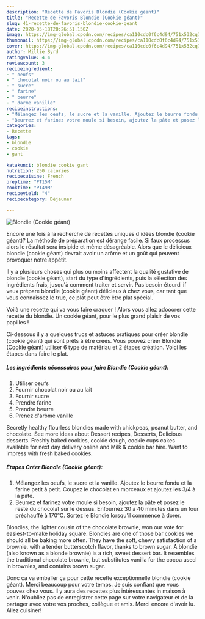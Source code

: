 ```yaml
---
description: "Recette de Favoris Blondie (Cookie géant)"
title: "Recette de Favoris Blondie (Cookie géant)"
slug: 41-recette-de-favoris-blondie-cookie-geant
date: 2020-05-18T20:26:51.150Z
image: https://img-global.cpcdn.com/recipes/ca110cdc0f6c4d94/751x532cq70/blondie-cookie-geant-photo-principale-de-la-recette.jpg
thumbnail: https://img-global.cpcdn.com/recipes/ca110cdc0f6c4d94/751x532cq70/blondie-cookie-geant-photo-principale-de-la-recette.jpg
cover: https://img-global.cpcdn.com/recipes/ca110cdc0f6c4d94/751x532cq70/blondie-cookie-geant-photo-principale-de-la-recette.jpg
author: Millie Byrd
ratingvalue: 4.4
reviewcount: 3
recipeingredient:
- " oeufs"
- " chocolat noir ou au lait"
- " sucre"
- " farine"
- " beurre"
- " darme vanille"
recipeinstructions:
- "Mélangez les oeufs, le sucre et la vanille. Ajoutez le beurre fondu et la farine petit à petit. Coupez le chocolat en morceaux et ajoutez les 3/4 à la pâte."
- "Beurrez et farinez votre moule si besoin, ajoutez la pâte et posez le reste du chocolat sur le dessus. Enfournez 30 à 40 minutes dans un four préchauffé à 170°C. Sortez le Blondie lorsqu&#39;il commence à dorer."
categories:
- Recette
tags:
- blondie
- cookie
- gant

katakunci: blondie cookie gant 
nutrition: 250 calories
recipecuisine: French
preptime: "PT15M"
cooktime: "PT49M"
recipeyield: "4"
recipecategory: Déjeuner

---
```



![Blondie (Cookie géant)](https://img-global.cpcdn.com/recipes/ca110cdc0f6c4d94/751x532cq70/blondie-cookie-geant-photo-principale-de-la-recette.jpg)

Encore une fois à la recherche de recettes uniques d'idées blondie (cookie géant)? La méthode de préparation est dérange facile. Si faux processus alors le résultat sera insipide et même désagréable. Alors que le délicieux blondie (cookie géant) devrait avoir un arôme et un goût qui peuvent provoquer notre appétit.

Il y a plusieurs choses qui plus ou moins affectent la qualité gustative de blondie (cookie géant), start du type d'ingrédients, puis la sélection des ingrédients frais, jusqu'à comment traiter et servir. Pas besoin étourdi if veux prépare blondie (cookie géant) délicieux à chez vous, car tant que vous connaissez le truc, ce plat peut être être plat spécial.

Voilà une recette qui va vous faire craquer ! Alors vous allez adooorer cette recette du blondie. Un cookie géant, pour le plus grand plaisir de vos papilles !


Ci-dessous il y a quelques trucs et astuces pratiques pour créer blondie (cookie géant) qui sont prêts à être créés. Vous pouvez créer Blondie (Cookie géant) utiliser 6 type de matériau et 2 étapes création. Voici les étapes dans faire le plat.

<!--inarticleads1-->

##### Les ingrédients nécessaires pour faire Blondie (Cookie géant):

1. Utiliser  oeufs
1. Fournir  chocolat noir ou au lait
1. Fournir  sucre
1. Prendre  farine
1. Prendre  beurre
1. Prenez  d&#39;arôme vanille


Secretly healthy flourless blondies made with chickpeas, peanut butter, and chocolate. See more ideas about Dessert recipes, Desserts, Delicious desserts. Freshly baked cookies, cookie dough, cookie cups cakes available for next day delivery online and Milk &amp; cookie bar hire. Want to impress with fresh baked cookies. 

<!--inarticleads2-->

##### Étapes Créer Blondie (Cookie géant):

1. Mélangez les oeufs, le sucre et la vanille. Ajoutez le beurre fondu et la farine petit à petit. Coupez le chocolat en morceaux et ajoutez les 3/4 à la pâte.
1. Beurrez et farinez votre moule si besoin, ajoutez la pâte et posez le reste du chocolat sur le dessus. Enfournez 30 à 40 minutes dans un four préchauffé à 170°C. Sortez le Blondie lorsqu&#39;il commence à dorer.


Blondies, the lighter cousin of the chocolate brownie, won our vote for easiest-to-make holiday square. Blondies are one of those bar cookies we should all be baking more often. They have the soft, chewy satisfaction of a brownie, with a tender butterscotch flavor, thanks to brown sugar. A blondie (also known as a blonde brownie) is a rich, sweet dessert bar. It resembles the traditional chocolate brownie, but substitutes vanilla for the cocoa used in brownies, and contains brown sugar. 


Donc ça va emballer ça pour cette recette exceptionnelle blondie (cookie géant). Merci beaucoup pour votre temps. Je suis confiant que vous pouvez chez vous. Il y aura des recettes plus  intéressantes in maison à venir. N'oubliez pas de enregistrer cette page sur votre navigateur et de la partager avec votre vos proches, collègue et amis. Merci encore d'avoir lu. Allez cuisiner!
